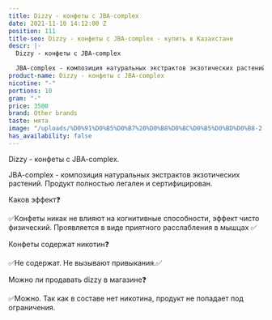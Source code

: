 ```yaml
---
title: Dizzy - конфеты с JBA-complex
date: 2021-11-10 14:12:00 Z
position: 111
title-seo: Dizzy - конфеты с JBA-complex - купить в Казахстане
descr: |-
  Dizzy - конфеты с JBA-complex

  JBA-complex - композиция натуральных экстрактов экзотических растений. Продукт полностью легален и сертифицирован.
product-name: Dizzy - конфеты с JBA-complex
nicotine: "-"
portions: 10
gram: "-"
price: 3500
brand: Other brands
taste: мята
image: "/uploads/%D0%91%D0%B5%D0%B7%20%D0%B8%D0%BC%D0%B5%D0%BD%D0%B8-2.png"
has_availability: false
---
```


Dizzy - конфеты с JBA-complex.

JBA-complex - композиция натуральных экстрактов экзотических растений. Продукт полностью легален и сертифицирован.

Каков эффект❓

✅Конфеты никак не влияют на когнитивные способности, эффект чисто физический.
Проявляется в виде приятного расслабления в мышцах ✅

Конфеты содержат никотин❓

✅Не содержат.
Не вызывают привыкания.✅

Можно ли продавать dizzy в магазине❓

✅Можно. Так как в составе нет никотина, продукт не попадает под ограничения.